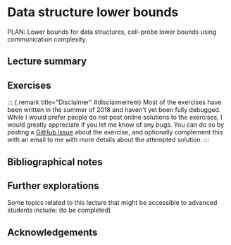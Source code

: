 #  Data structure lower bounds

PLAN: Lower bounds for data structures, cell-probe lower bounds using communication complexity.


## Lecture summary


## Exercises

::: {.remark title="Disclaimer" #disclaimerrem}
Most of the exercises have been written in the summer of 2018 and haven't yet been fully debugged. While I would prefer people do not post online solutions to the exercises, I would greatly appreciate if you let me know of any bugs. You can do so by posting a [GitHub issue](https://github.com/boazbk/tcs/issues) about the exercise, and optionally complement this with an email to me with more details about the attempted solution.
:::




## Bibliographical notes


## Further explorations

Some topics related to this lecture that might be accessible to advanced students include: (to be completed)



## Acknowledgements
